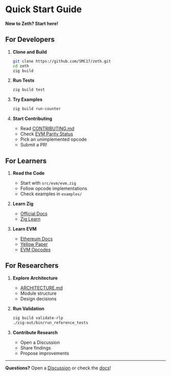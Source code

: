 # Quick Start Guide

**New to Zeth? Start here!**

## For Developers

1. **Clone and Build**
   ```bash
   git clone https://github.com/SMC17/zeth.git
   cd zeth
   zig build
   ```

2. **Run Tests**
   ```bash
   zig build test
   ```

3. **Try Examples**
   ```bash
   zig build run-counter
   ```

4. **Start Contributing**
   - Read [CONTRIBUTING.md](CONTRIBUTING.md)
   - Check [EVM Parity Status](docs/architecture/EVM_PARITY_STATUS.md)
   - Pick an unimplemented opcode
   - Submit a PR!

## For Learners

1. **Read the Code**
   - Start with `src/evm/evm.zig`
   - Follow opcode implementations
   - Check examples in `examples/`

2. **Learn Zig**
   - [Official Docs](https://ziglang.org/documentation/)
   - [Zig Learn](https://ziglearn.org/)

3. **Learn EVM**
   - [Ethereum Docs](https://ethereum.org/en/developers/)
   - [Yellow Paper](https://ethereum.github.io/yellowpaper/paper.pdf)
   - [EVM Opcodes](https://ethereum.org/en/developers/docs/evm/opcodes/)

## For Researchers

1. **Explore Architecture**
   - [ARCHITECTURE.md](docs/architecture/ARCHITECTURE.md)
   - Module structure
   - Design decisions

2. **Run Validation**
   ```bash
   zig build validate-rlp
   ./zig-out/bin/run_reference_tests
   ```

3. **Contribute Research**
   - Open a Discussion
   - Share findings
   - Propose improvements

---

**Questions?** Open a [Discussion](https://github.com/SMC17/zeth/discussions) or check the [docs](docs/)!
